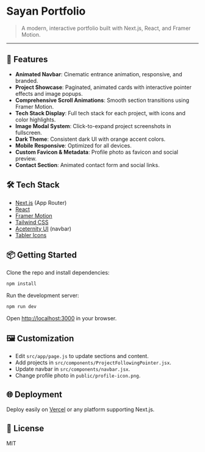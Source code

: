 # Sayan Portfolio

> A modern, interactive portfolio built with Next.js, React, and Framer Motion.

---

## 🚀 Features

- **Animated Navbar**: Cinematic entrance animation, responsive, and branded.
- **Project Showcase**: Paginated, animated cards with interactive pointer effects and image popups.
- **Comprehensive Scroll Animations**: Smooth section transitions using Framer Motion.
- **Tech Stack Display**: Full tech stack for each project, with icons and color highlights.
- **Image Modal System**: Click-to-expand project screenshots in fullscreen.
- **Dark Theme**: Consistent dark UI with orange accent colors.
- **Mobile Responsive**: Optimized for all devices.
- **Custom Favicon & Metadata**: Profile photo as favicon and social preview.
- **Contact Section**: Animated contact form and social links.

## 🛠️ Tech Stack

- [Next.js](https://nextjs.org/) (App Router)
- [React](https://react.dev/)
- [Framer Motion](https://www.framer.com/motion/)
- [Tailwind CSS](https://tailwindcss.com/)
- [Aceternity UI](https://ui.aceternity.com/) (navbar)
- [Tabler Icons](https://tabler-icons.io/)

## 📦 Getting Started

Clone the repo and install dependencies:

```bash
npm install
```

Run the development server:

```bash
npm run dev
```

Open [http://localhost:3000](http://localhost:3000) in your browser.

## 🖼️ Customization

- Edit `src/app/page.js` to update sections and content.
- Add projects in `src/components/ProjectFollowingPointer.jsx`.
- Update navbar in `src/components/navbar.jsx`.
- Change profile photo in `public/profile-icon.png`.

## 🌐 Deployment

Deploy easily on [Vercel](https://vercel.com/) or any platform supporting Next.js.

## 📄 License

MIT
